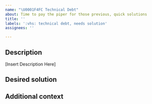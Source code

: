 ```yaml
---
name: "\U0001F4FC Technical Debt"
about: Time to pay the piper for those previous, quick solutions
title: ''
labels: ':vhs: technical debt, needs solution'
assignees: ''

---
```


## Description
[Insert Description Here]

## Desired solution


## Additional context

